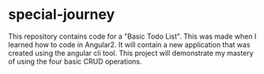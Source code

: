 # special-journey
This repository contains code for a "Basic Todo List". This was made when I learned how to code in Angular2. It will contain a new application that was created using the angular cli tool. This project will demonstrate my mastery of using the four basic CRUD operations.
